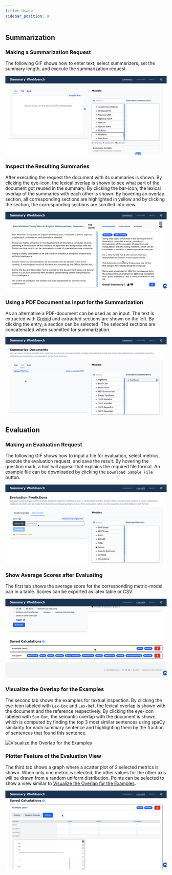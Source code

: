 ```yaml
---
title: Usage
sidebar_position: 0
---
```


## Summarization

### Making a Summarization Request
The following GIF shows how to enter text, select summarizers, set the summary length, and execute the summarization request.

![Making a Summarization Request](/summarize_input.gif)

### Inspect the Resulting Summaries
After executing the request the document with its summaries is shown.
By clicking the eye-icon, the lexical overlap is shown to see what part of the document got reused in the summary.
By clicking the bar-icon, the lexical overlap of the summaries with each other is shown.
By hovering an overlap section, all corresponding sections are highlighted in yellow and by clicking the section, the corresponding sections are scrolled into view.

![Inspecting the Resulting Summaries](/summarize_usage.gif)

### Using a PDF Document as Input for the Summarization
As an alternative a PDF-document can be used as an input.
The text is extracted with [Grobid](https://github.com/kermitt2/grobid) and extracted sections are shown on the left.
By clicking the entry, a section can be selected.
The selected sections are concatenated when submitted for summarization.

![Using a PDF Document as Input for the Summarization](/summarize_pdf_extract.gif)

## Evaluation

### Making an Evaluation Request
The following GIF shows how to input a file for evaluation, select metrics, execute the evaluation request, and save the result.
By hovering the question mark, a hint will appear that explains the required file format.
An example file can be downloaded by clicking the `Download Sample File` button.

![Making an Evaluation Request](/evaluation_input.gif)

### Show Average Scores after Evaluating
The first tab shows the average score for the corresponding metric-model pair in a table.
Scores can be exported as latex table or CSV.

![Show Average Scores after Evaluating](/evaluation_scores.gif)

### Visualize the Overlap for the Examples
The second tab shows the examples for textual inspection.
By clicking the eye-icon labeled with `Lex-Doc` and `Lex-Ref`, the lexical overlap is shown with the document and the reference respectively.
By clicking the eye-icon labeled with `Sem-Doc`, the semantic overlap with the document is shown, which is computed by finding the top 3 most similar sentences using spaCy similarity for each summary sentence and highlighting them by the fraction of sentences that found this sentence.

![Visualize the Overlap for the Examples](/evaluation_visualization.gif)

### Plotter Feature of the Evaluation View
The third tab shows a graph where a scatter plot of 2 selected metrics is shown.
When only one metric is selected, the other values for the other axis will be drawn from a random uniform distribution.
Points can be selected to show a view similar to [Visualize the Overlap for the Examples](#visualize-the-overlap-for-the-examples).

![Plotter Feature of the Evaluation View](/evaluation_plotter.gif)
